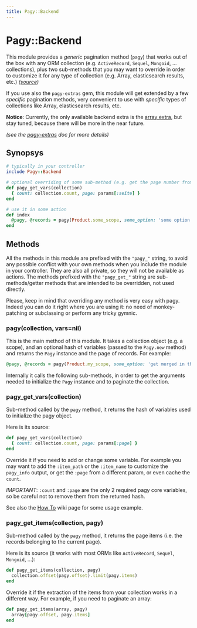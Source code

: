 ```yaml
---
title: Pagy::Backend
---
```


# Pagy::Backend

This module provides a _generic_ pagination method (`pagy`) that works out of the box with any ORM collection (e.g. `ActiveRecord`, `Sequel`, `Mongoid`, ... collections), plus two sub-methods that you may want to override in order to customize it for any type of collection (e.g. Array, elasticsearch results, etc.) _([source](https://github.com/ddnexus/pagy/blob/master/lib/pagy/backend.rb))_

If you use also the `pagy-extras` gem, this module will get extended by a few _specific_ pagination methods, very convenient to use with _specific_ types of collections like Array, elasticsearch results, etc.

 __Notice__: Currently, the only available backend extra is the [array extra](../pagy-extras/array.md), but stay tuned, because there will be more in the near future.

  _(see the [pagy-extras](../pagy-extras.md) doc for more details)_

## Synopsys

```ruby
# typically in your controller
include Pagy::Backend

# optional overriding of some sub-method (e.g. get the page number from the :seite param)
def pagy_get_vars(collection)
  { count: collection.count, page: params[:seite] } 
end

# use it in some action
def index
  @pagy, @records = pagy(Product.some_scope, some_option: 'some option for this instance')
end
```

## Methods

All the methods in this module are prefixed with the `"pagy_"` string, to avoid any possible conflict with your own methods when you include the module in your controller. They are also all private, so they will not be available as actions. The methods prefixed with the `"pagy_get_"` string are sub-methods/getter methods that are intended to be overridden, not used directly.

Please, keep in mind that overriding any method is very easy with pagy. Indeed you can do it right where you are using it: no need of monkey-patching or subclassing or perform any tricky gymnic.


### pagy(collection, vars=nil)

This is the main method of this module. It takes a collection object (e.g. a scope), and an optional hash of variables (passed to the `Pagy.new` method) and returns the `Pagy` instance and the page of records. For example:
```ruby
@pagy, @records = pagy(Product.my_scope, some_option: 'get merged in the pagy object')
```
Internally it calls the following sub-methods, in order to get the arguments needed to initialize the `Pagy` instance and to paginate the collection.


### pagy_get_vars(collection)

Sub-method called by the `pagy` method, it returns the hash of variables used to initialize the pagy object.

Here is its source:

```ruby
def pagy_get_vars(collection)
  { count: collection.count, page: params[:page] }
end
```
Override it if you need to add or change some variable. For example you may want to add the `:item_path` or the `:item_name` to customize the `pagy_info` output, or get the `:page` from a different param, or even cache the `count`.

_IMPORTANT_: `:count` and `:page` are the only 2 required pagy core variables, so be careful not to remove them from the returned hash.

See also the [How To](../how-to.md) wiki page for some usage example.


### pagy_get_items(collection, pagy)

Sub-method called by the `pagy` method, it returns the page items (i.e. the records belonging to the current page).

 Here is its source (it works with most ORMs like `ActiveRecord`, `Sequel`, `Mongoid`, ...):

```ruby
def pagy_get_items(collection, pagy)
  collection.offset(pagy.offset).limit(pagy.items)
end
```
Override it if the extraction of the items from your collection works in a different way. For example, if you need to paginate an array:

```ruby
def pagy_get_items(array, pagy)
  array[pagy.offset, pagy.items]
end
```
